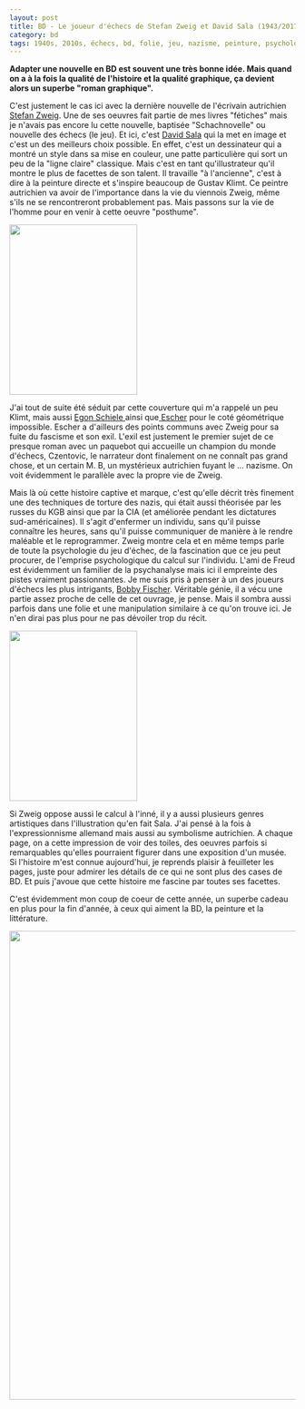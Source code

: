 ```yaml
---
layout: post
title: BD - Le joueur d'échecs de Stefan Zweig et David Sala (1943/2017)
category: bd
tags: 1940s, 2010s, échecs, bd, folie, jeu, nazisme, peinture, psychologie, torture
---
```

**Adapter une nouvelle en BD est souvent une très bonne idée. Mais quand on a à la fois la qualité de l'histoire et la qualité graphique, ça devient alors un superbe "roman graphique".**

C'est justement le cas ici avec la dernière nouvelle de l'écrivain autrichien <a href="https://fr.wikipedia.org/wiki/Stefan_Zweig">Stefan Zweig</a>. Une de ses oeuvres fait partie de mes livres "fétiches" mais je n'avais pas encore lu cette nouvelle, baptisée "Schachnovelle" ou nouvelle des échecs (le jeu). Et ici, c'est <a href="http://davidsala.com/davidsala.com/ILLUSTRATIONS/ILLUSTRATIONS.html">David Sala</a> qui la met en image et c'est un des meilleurs choix possible. En effet, c'est un dessinateur qui a montré un style dans sa mise en couleur, une patte particulière qui sort un peu de la "ligne claire" classique. Mais c'est en tant qu'illustrateur qu'il montre le plus de facettes de son talent. Il travaille "à l'ancienne", c'est à dire à la peinture directe et s'inspire beaucoup de Gustav Klimt. Ce peintre autrichien va avoir de l'importance dans la vie du viennois Zweig, même s'ils ne se rencontreront probablement pas. Mais passons sur la vie de l'homme pour en venir à cette oeuvre "posthume".

<img class="alignleft size-medium wp-image-21644" src="https://cheziceman.files.wordpress.com/2017/11/zweigsala.jpg?w=225" alt="" width="225" height="300">

J'ai tout de suite été séduit par cette couverture qui m'a rappelé un peu Klimt, mais aussi <a href="https://fr.wikipedia.org/wiki/Egon_Schiele">Egon Schiele </a>ainsi que<a href="https://fr.wikipedia.org/wiki/Maurits_Cornelis_Escher">&nbsp;Escher</a> pour le coté géométrique impossible. Escher a d'ailleurs des points communs avec Zweig pour sa fuite du fascisme et son exil. L'exil est justement le premier sujet de ce presque roman avec un paquebot qui accueille un champion du monde d'échecs, Czentovic, le narrateur dont finalement on ne connaît pas grand chose, et un certain M. B, un mystérieux autrichien fuyant le ... nazisme. On voit évidemment le parallèle avec la propre vie de Zweig.

Mais là où cette histoire captive et marque, c'est qu'elle décrit très finement une des techniques de torture des nazis, qui était aussi théorisée par les russes du KGB ainsi que par la CIA (et améliorée pendant les dictatures sud-américaines). Il s'agit d'enfermer un individu, sans qu'il puisse connaître les heures, sans qu'il puisse communiquer de manière à le rendre maléable et le reprogrammer. Zweig montre cela et en même temps parle de toute la psychologie du jeu d'échec, de la fascination que ce jeu peut procurer, de l'emprise psychologique du calcul sur l'individu. L'ami de Freud est évidemment un familier de la psychanalyse mais ici il empreinte des pistes vraiment passionnantes. Je me suis pris à penser à un des joueurs d'échecs les plus intrigants, <a href="https://fr.wikipedia.org/wiki/Bobby_Fischer">Bobby Fischer</a>. Véritable génie, il a vécu une partie assez proche de celle de cet ouvrage, je pense. Mais il sombra aussi parfois dans une folie et une manipulation similaire à ce qu'on trouve ici. Je n'en dirai pas plus pour ne pas dévoiler trop du récit.

<img class="alignleft size-medium wp-image-21646" src="https://cheziceman.files.wordpress.com/2017/11/salazweig.jpg?w=225" alt="" width="225" height="300">

Si Zweig oppose aussi le calcul à l'inné, il y a aussi plusieurs genres artistiques dans l'illustration qu'en fait Sala. J'ai pensé à la fois à l'expressionnisme allemand mais aussi au symbolisme autrichien. A chaque page, on a cette impression de voir des toiles, des oeuvres parfois si remarquables qu'elles pourraient figurer dans une exposition d'un musée. Si l'histoire m'est connue aujourd'hui, je reprends plaisir à feuilleter les pages, juste pour admirer les détails de ce qui ne sont plus des cases de BD. Et puis j'avoue que cette histoire me fascine par toutes ses facettes.

C'est évidemment mon coup de coeur de cette année, un superbe cadeau en plus pour la fin d'année, à ceux qui aiment la BD, la peinture et la littérature.

<img class="aligncenter size-large wp-image-21645" src="https://cheziceman.files.wordpress.com/2017/11/zweigsala2.jpg?w=739" alt="" width="739" height="826">
